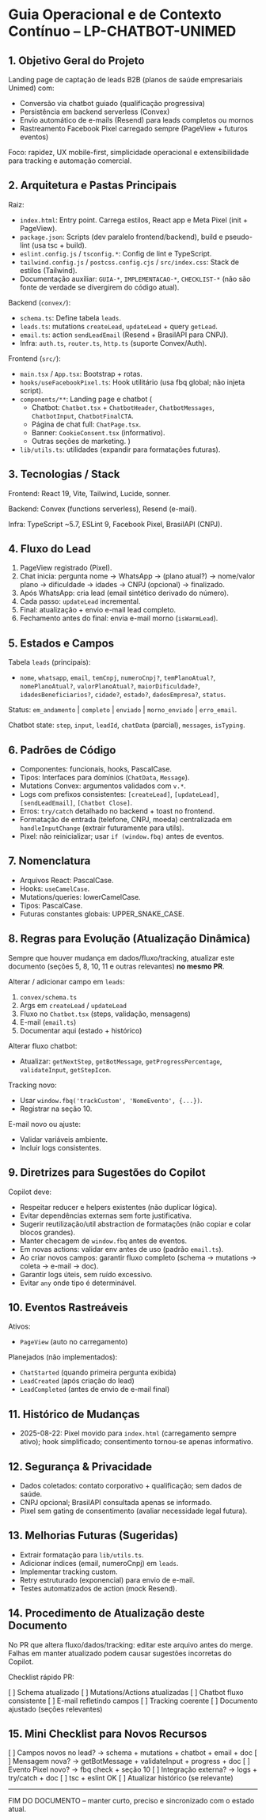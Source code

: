 # Guia Operacional e de Contexto Contínuo – LP-CHATBOT-UNIMED

## 1. Objetivo Geral do Projeto

Landing page de captação de leads B2B (planos de saúde empresariais Unimed) com:

- Conversão via chatbot guiado (qualificação progressiva)
- Persistência em backend serverless (Convex)
- Envio automático de e-mails (Resend) para leads completos ou mornos
- Rastreamento Facebook Pixel carregado sempre (PageView + futuros eventos)

Foco: rapidez, UX mobile-first, simplicidade operacional e extensibilidade para tracking e automação comercial.

## 2. Arquitetura e Pastas Principais

Raiz:

- `index.html`: Entry point. Carrega estilos, React app e Meta Pixel (init + PageView).
- `package.json`: Scripts (dev paralelo frontend/backend), build e pseudo-lint (usa tsc + build).
- `eslint.config.js` / `tsconfig.*`: Config de lint e TypeScript.
- `tailwind.config.js` / `postcss.config.cjs` / `src/index.css`: Stack de estilos (Tailwind).
- Documentação auxiliar: `GUIA-*`, `IMPLEMENTACAO-*`, `CHECKLIST-*` (não são fonte de verdade se divergirem do código atual).

Backend (`convex/`):

- `schema.ts`: Define tabela `leads`.
- `leads.ts`: mutations `createLead`, `updateLead` + query `getLead`.
- `email.ts`: action `sendLeadEmail` (Resend + BrasilAPI para CNPJ).
- Infra: `auth.ts`, `router.ts`, `http.ts` (suporte Convex/Auth).

Frontend (`src/`):

- `main.tsx` / `App.tsx`: Bootstrap + rotas.
- `hooks/useFacebookPixel.ts`: Hook utilitário (usa fbq global; não injeta script).
- `components/**`: Landing page e chatbot (
  - Chatbot: `Chatbot.tsx` + `ChatbotHeader`, `ChatbotMessages`, `ChatbotInput`, `ChatbotFinalCTA`.
  - Página de chat full: `ChatPage.tsx`.
  - Banner: `CookieConsent.tsx` (informativo).
  - Outras seções de marketing.
)
- `lib/utils.ts`: utilidades (expandir para formatações futuras).

## 3. Tecnologias / Stack

Frontend: React 19, Vite, Tailwind, Lucide, sonner.

Backend: Convex (functions serverless), Resend (e-mail).

Infra: TypeScript ~5.7, ESLint 9, Facebook Pixel, BrasilAPI (CNPJ).

## 4. Fluxo do Lead

1. PageView registrado (Pixel).
2. Chat inicia: pergunta nome → WhatsApp → (plano atual?) → nome/valor plano → dificuldade → idades → CNPJ (opcional) → finalizado.
3. Após WhatsApp: cria lead (email sintético derivado do número).
4. Cada passo: `updateLead` incremental.
5. Final: atualização + envio e-mail lead completo.
6. Fechamento antes do final: envia e-mail morno (`isWarmLead`).

## 5. Estados e Campos

Tabela `leads` (principais):

- `nome`, `whatsapp`, `email`, `temCnpj`, `numeroCnpj?`, `temPlanoAtual?`, `nomePlanoAtual?`, `valorPlanoAtual?`, `maiorDificuldade?`, `idadesBeneficiarios?`, `cidade?`, `estado?`, `dadosEmpresa?`, `status`.

Status: `em_andamento` | `completo` | `enviado` | `morno_enviado` | `erro_email`.

Chatbot state: `step`, `input`, `leadId`, `chatData` (parcial), `messages`, `isTyping`.

## 6. Padrões de Código

- Componentes: funcionais, hooks, PascalCase.
- Tipos: Interfaces para domínios (`ChatData`, `Message`).
- Mutations Convex: argumentos validados com `v.*`.
- Logs com prefixos consistentes: `[createLead]`, `[updateLead]`, `[sendLeadEmail]`, `[Chatbot Close]`.
- Erros: `try/catch` detalhado no backend + toast no frontend.
- Formatação de entrada (telefone, CNPJ, moeda) centralizada em `handleInputChange` (extrair futuramente para utils).
- Pixel: não reinicializar; usar `if (window.fbq)` antes de eventos.

## 7. Nomenclatura

- Arquivos React: PascalCase.
- Hooks: `useCamelCase`.
- Mutations/queries: lowerCamelCase.
- Tipos: PascalCase.
- Futuras constantes globais: UPPER_SNAKE_CASE.

## 8. Regras para Evolução (Atualização Dinâmica)

Sempre que houver mudança em dados/fluxo/tracking, atualizar este documento (seções 5, 8, 10, 11 e outras relevantes) **no mesmo PR**.

Alterar / adicionar campo em `leads`:

1. `convex/schema.ts`
2. Args em `createLead` / `updateLead`
3. Fluxo no `Chatbot.tsx` (steps, validação, mensagens)
4. E-mail (`email.ts`)
5. Documentar aqui (estado + histórico)

Alterar fluxo chatbot:

- Atualizar: `getNextStep`, `getBotMessage`, `getProgressPercentage`, `validateInput`, `getStepIcon`.

Tracking novo:

- Usar `window.fbq('trackCustom', 'NomeEvento', {...})`.
- Registrar na seção 10.

E-mail novo ou ajuste:

- Validar variáveis ambiente.
- Incluir logs consistentes.

## 9. Diretrizes para Sugestões do Copilot

Copilot deve:

- Respeitar reducer e helpers existentes (não duplicar lógica).
- Evitar dependências externas sem forte justificativa.
- Sugerir reutilização/util abstraction de formatações (não copiar e colar blocos grandes).
- Manter checagem de `window.fbq` antes de eventos.
- Em novas actions: validar env antes de uso (padrão `email.ts`).
- Ao criar novos campos: garantir fluxo completo (schema → mutations → coleta → e-mail → doc).
- Garantir logs úteis, sem ruído excessivo.
- Evitar `any` onde tipo é determinável.

## 10. Eventos Rastreáveis

Ativos:

- `PageView` (auto no carregamento)

Planejados (não implementados):

- `ChatStarted` (quando primeira pergunta exibida)
- `LeadCreated` (após criação do lead)
- `LeadCompleted` (antes de envio de e-mail final)

## 11. Histórico de Mudanças

- 2025-08-22: Pixel movido para `index.html` (carregamento sempre ativo); hook simplificado; consentimento tornou-se apenas informativo.

## 12. Segurança & Privacidade

- Dados coletados: contato corporativo + qualificação; sem dados de saúde.
- CNPJ opcional; BrasilAPI consultada apenas se informado.
- Pixel sem gating de consentimento (avaliar necessidade legal futura).

## 13. Melhorias Futuras (Sugeridas)

- Extrair formatação para `lib/utils.ts`.
- Adicionar índices (email, numeroCnpj) em `leads`.
- Implementar tracking custom.
- Retry estruturado (exponencial) para envio de e-mail.
- Testes automatizados de action (mock Resend).

## 14. Procedimento de Atualização deste Documento

No PR que altera fluxo/dados/tracking: editar este arquivo antes do merge. Falhas em manter atualizado podem causar sugestões incorretas do Copilot.

Checklist rápido PR:

[ ] Schema atualizado
[ ] Mutations/Actions atualizadas
[ ] Chatbot fluxo consistente
[ ] E-mail refletindo campos
[ ] Tracking coerente
[ ] Documento ajustado (seções relevantes)

## 15. Mini Checklist para Novos Recursos

[ ] Campos novos no lead? -> schema + mutations + chatbot + email + doc
[ ] Mensagem nova? -> getBotMessage + validateInput + progress + doc
[ ] Evento Pixel novo? -> fbq check + seção 10
[ ] Integração externa? -> logs + try/catch + doc
[ ] tsc + eslint OK
[ ] Atualizar histórico (se relevante)

---
FIM DO DOCUMENTO – manter curto, preciso e sincronizado com o estado atual.
